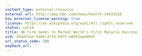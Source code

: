 ```yaml
---
content_type: external-resource
external_url: http://www.bbc.com/news/health-24431510
has_external_license_warning: true
license: https://en.wikipedia.org/wiki/All_rights_reserved
status: valid
title: UK Firm Seeks to Market World's First Malaria Vaccine
uid: 3dad53ae-916d-471d-b875-e8d52aee89af
url_status_code: 200
wayback_url: ''
---
```

